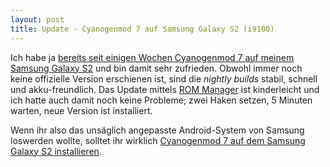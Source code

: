 ```yaml
---
layout: post
title: Update - Cyanogenmod 7 auf Samsung Galaxy S2 (i9100)
---
```

Ich habe ja [bereits seit einigen Wochen Cyanogenmod 7 auf meinem Samsung Galaxy S2][1] und bin damit sehr zufrieden. Obwohl immer noch keine offizielle Version erschienen ist, sind die *nightly builds* stabil, schnell und akku-freundlich. Das Update mittels [ROM Manager][2] ist kinderleicht und ich hatte auch damit noch keine Probleme; zwei Haken setzen, 5 Minuten warten, neue Version ist installiert.

Wenn ihr also das unsäglich angepasste Android-System von Samsung loswerden wollte, solltet ihr wirklich [Cyanogenmod 7 auf dem Samsung Galaxy S2 installieren][3].

[1]: http://blog.kopis.de/2011/08/17/samsung-galaxy-s2-i9100-und-custom-roms/
[2]: https://market.android.com/details?id=com.koushikdutta.rommanager&hl=de
[3]: http://blog.kopis.de/2011/08/17/samsung-galaxy-s2-i9100-und-custom-roms/
